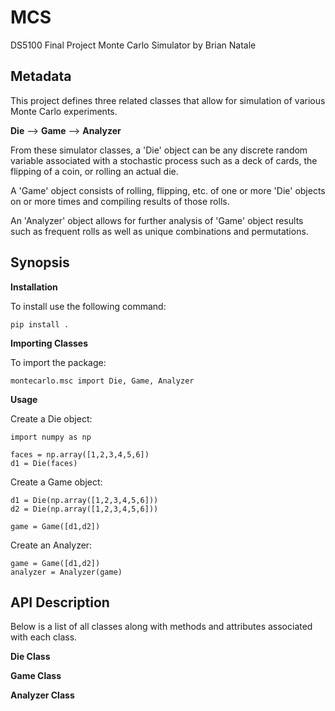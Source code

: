 # MCS
DS5100 Final Project Monte Carlo Simulator by Brian Natale


## Metadata

This project defines three related classes that allow for simulation of
various Monte Carlo experiments.

**Die** --> **Game** --> **Analyzer**

From these simulator classes, a 'Die' object can be any discrete random variable
associated with a stochastic process such as a deck of cards, the flipping
of a coin, or rolling an actual die.

A 'Game' object consists of rolling, flipping, etc. of one or more 'Die' objects
on or more times and compiling results of those rolls.

An 'Analyzer' object allows for further analysis of 'Game' object results 
such as frequent rolls as well as unique combinations and permutations.

## Synopsis

**Installation**

To install use the following command:

`pip install .`

**Importing Classes**

To import the package:

`montecarlo.msc import Die, Game, Analyzer`

**Usage**

Create a Die object:

```
import numpy as np

faces = np.array([1,2,3,4,5,6])
d1 = Die(faces)
```

Create a Game object:

```
d1 = Die(np.array([1,2,3,4,5,6]))
d2 = Die(np.array([1,2,3,4,5,6]))

game = Game([d1,d2])
```

Create an Analyzer:

```
game = Game([d1,d2])
analyzer = Analyzer(game)
```



## API Description

Below is a list of all classes along with methods and attributes
associated with each class. 

**Die Class**




**Game Class**




**Analyzer Class**







